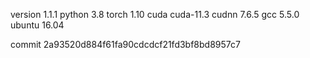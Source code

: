 version 1.1.1
python 3.8
torch 1.10
cuda cuda-11.3
cudnn 7.6.5
gcc 5.5.0
ubuntu 16.04

commit 2a93520d884f61fa90cdcdcf21fd3bf8bd8957c7